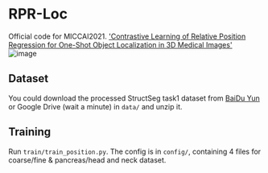 # RPR-Loc
Official code for MICCAI2021. ['Contrastive Learning of Relative Position Regression for One-Shot Object Localization in 3D Medical Images'](https://arxiv.org/abs/2012.07043)
![image](https://github.com/LWHYC/RPR-Loc/blob/main/Framework.png)
## Dataset
You could download the processed StructSeg task1 dataset from [BaiDu Yun](https://pan.baidu.com/s/1VV8VqJ39wKvlF-mh8b6IVg?pwd=ic6g) or Google Drive (wait a minute) in `data/` and unzip it. 
## Training
Run `train/train_position.py`.
The config is in `config/`, containing 4 files for coarse/fine & pancreas/head and neck dataset.
